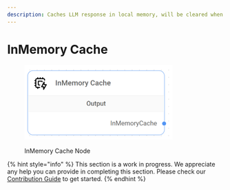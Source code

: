 ```yaml
---
description: Caches LLM response in local memory, will be cleared when app is restarted.
---
```


# InMemory Cache

<figure><img src="../../../.gitbook/assets/image (1) (1) (1).png" alt="" width="344"><figcaption><p>InMemory Cache Node</p></figcaption></figure>

{% hint style="info" %}
This section is a work in progress. We appreciate any help you can provide in completing this section. Please check our [Contribution Guide](https://toi500.gitbook.io/flowise-docs/contributing) to get started.
{% endhint %}
